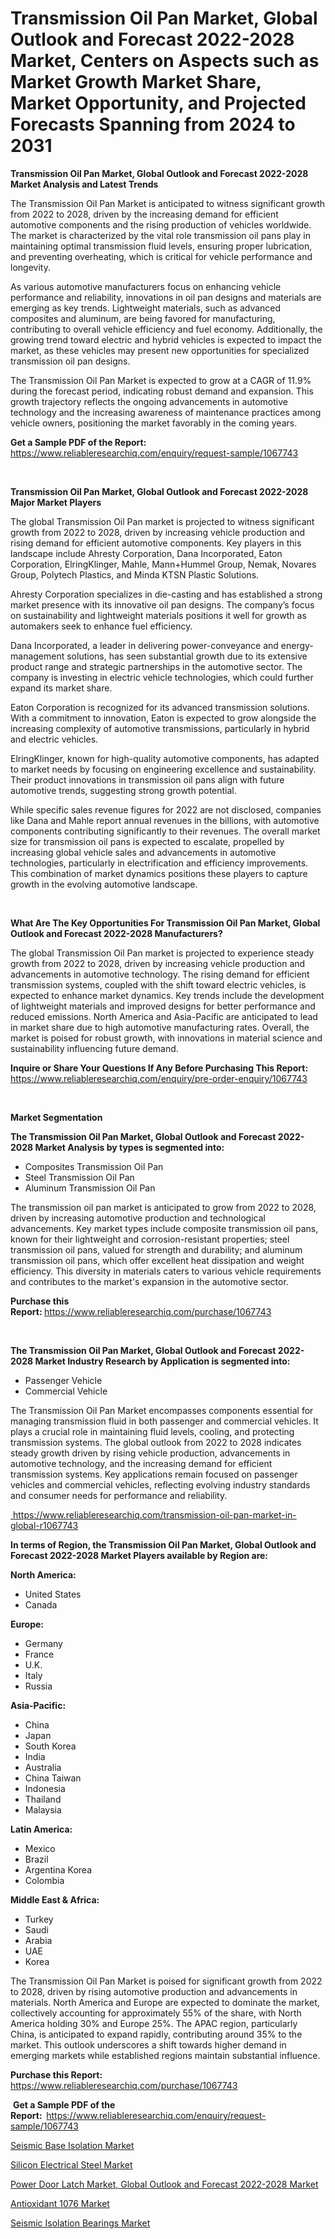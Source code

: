 <p><h1>Transmission Oil Pan Market, Global Outlook and Forecast 2022-2028 Market, Centers on Aspects such as Market Growth Market Share, Market Opportunity, and Projected Forecasts Spanning from 2024 to 2031</h1></p><p><strong>Transmission Oil Pan Market, Global Outlook and Forecast 2022-2028 Market Analysis and Latest Trends</strong></p>
<p><p>The Transmission Oil Pan Market is anticipated to witness significant growth from 2022 to 2028, driven by the increasing demand for efficient automotive components and the rising production of vehicles worldwide. The market is characterized by the vital role transmission oil pans play in maintaining optimal transmission fluid levels, ensuring proper lubrication, and preventing overheating, which is critical for vehicle performance and longevity.</p><p>As various automotive manufacturers focus on enhancing vehicle performance and reliability, innovations in oil pan designs and materials are emerging as key trends. Lightweight materials, such as advanced composites and aluminum, are being favored for manufacturing, contributing to overall vehicle efficiency and fuel economy. Additionally, the growing trend toward electric and hybrid vehicles is expected to impact the market, as these vehicles may present new opportunities for specialized transmission oil pan designs.</p><p>The Transmission Oil Pan Market is expected to grow at a CAGR of 11.9% during the forecast period, indicating robust demand and expansion. This growth trajectory reflects the ongoing advancements in automotive technology and the increasing awareness of maintenance practices among vehicle owners, positioning the market favorably in the coming years.</p></p>
<p><strong>Get a Sample PDF of the Report:&nbsp;</strong> <a href="https://www.reliableresearchiq.com/enquiry/request-sample/1067743">https://www.reliableresearchiq.com/enquiry/request-sample/1067743</a></p>
<p>&nbsp;</p>
<p><strong>Transmission Oil Pan Market, Global Outlook and Forecast 2022-2028 Major Market Players</strong></p>
<p><p>The global Transmission Oil Pan market is projected to witness significant growth from 2022 to 2028, driven by increasing vehicle production and rising demand for efficient automotive components. Key players in this landscape include Ahresty Corporation, Dana Incorporated, Eaton Corporation, ElringKlinger, Mahle, Mann+Hummel Group, Nemak, Novares Group, Polytech Plastics, and Minda KTSN Plastic Solutions.</p><p>Ahresty Corporation specializes in die-casting and has established a strong market presence with its innovative oil pan designs. The company’s focus on sustainability and lightweight materials positions it well for growth as automakers seek to enhance fuel efficiency.</p><p>Dana Incorporated, a leader in delivering power-conveyance and energy-management solutions, has seen substantial growth due to its extensive product range and strategic partnerships in the automotive sector. The company is investing in electric vehicle technologies, which could further expand its market share.</p><p>Eaton Corporation is recognized for its advanced transmission solutions. With a commitment to innovation, Eaton is expected to grow alongside the increasing complexity of automotive transmissions, particularly in hybrid and electric vehicles.</p><p>ElringKlinger, known for high-quality automotive components, has adapted to market needs by focusing on engineering excellence and sustainability. Their product innovations in transmission oil pans align with future automotive trends, suggesting strong growth potential.</p><p>While specific sales revenue figures for 2022 are not disclosed, companies like Dana and Mahle report annual revenues in the billions, with automotive components contributing significantly to their revenues. The overall market size for transmission oil pans is expected to escalate, propelled by increasing global vehicle sales and advancements in automotive technologies, particularly in electrification and efficiency improvements. This combination of market dynamics positions these players to capture growth in the evolving automotive landscape.</p></p>
<p>&nbsp;</p>
<p><strong>What Are The Key Opportunities For Transmission Oil Pan Market, Global Outlook and Forecast 2022-2028 Manufacturers?</strong></p>
<p><p>The global Transmission Oil Pan market is projected to experience steady growth from 2022 to 2028, driven by increasing vehicle production and advancements in automotive technology. The rising demand for efficient transmission systems, coupled with the shift toward electric vehicles, is expected to enhance market dynamics. Key trends include the development of lightweight materials and improved designs for better performance and reduced emissions. North America and Asia-Pacific are anticipated to lead in market share due to high automotive manufacturing rates. Overall, the market is poised for robust growth, with innovations in material science and sustainability influencing future demand.</p></p>
<p><strong>Inquire or Share Your Questions If Any Before Purchasing This Report:</strong> <a href="https://www.reliableresearchiq.com/enquiry/pre-order-enquiry/1067743">https://www.reliableresearchiq.com/enquiry/pre-order-enquiry/1067743</a></p>
<p>&nbsp;</p>
<p><strong>Market Segmentation</strong></p>
<p><strong>The Transmission Oil Pan Market, Global Outlook and Forecast 2022-2028 Market Analysis by types is segmented into:</strong></p>
<p><ul><li>Composites Transmission Oil Pan</li><li>Steel Transmission Oil Pan</li><li>Aluminum Transmission Oil Pan</li></ul></p>
<p><p>The transmission oil pan market is anticipated to grow from 2022 to 2028, driven by increasing automotive production and technological advancements. Key market types include composite transmission oil pans, known for their lightweight and corrosion-resistant properties; steel transmission oil pans, valued for strength and durability; and aluminum transmission oil pans, which offer excellent heat dissipation and weight efficiency. This diversity in materials caters to various vehicle requirements and contributes to the market's expansion in the automotive sector.</p></p>
<p><strong>Purchase this Report:&nbsp;</strong><a href="https://www.reliableresearchiq.com/purchase/1067743">https://www.reliableresearchiq.com/purchase/1067743</a></p>
<p>&nbsp;</p>
<p><strong>The Transmission Oil Pan Market, Global Outlook and Forecast 2022-2028 Market Industry Research by Application is segmented into:</strong></p>
<p><ul><li>Passenger Vehicle</li><li>Commercial Vehicle</li></ul></p>
<p><p>The Transmission Oil Pan Market encompasses components essential for managing transmission fluid in both passenger and commercial vehicles. It plays a crucial role in maintaining fluid levels, cooling, and protecting transmission systems. The global outlook from 2022 to 2028 indicates steady growth driven by rising vehicle production, advancements in automotive technology, and the increasing demand for efficient transmission systems. Key applications remain focused on passenger vehicles and commercial vehicles, reflecting evolving industry standards and consumer needs for performance and reliability.</p></p>
<p><a href="https://www.reliableresearchiq.com/transmission-oil-pan-market-in-global-r1067743">&nbsp;https://www.reliableresearchiq.com/transmission-oil-pan-market-in-global-r1067743</a></p>
<p><strong>In terms of Region, the Transmission Oil Pan Market, Global Outlook and Forecast 2022-2028 Market Players available by Region are:</strong></p>
<p>
    <p> <strong> North America: </strong>
        <ul>
            <li>United States</li>
            <li>Canada</li>
        </ul>
        </p> 
    <p> <strong> Europe: </strong>
        <ul>
            <li>Germany</li>
            <li>France</li>
            <li>U.K.</li>
            <li>Italy</li>
            <li>Russia</li>
        </ul>
        </p> 
    <p> <strong> Asia-Pacific: </strong>
        <ul>
            <li>China</li>
            <li>Japan</li>
            <li>South Korea</li>
            <li>India</li>
            <li>Australia</li>
            <li>China Taiwan</li>
            <li>Indonesia</li>
            <li>Thailand</li>
            <li>Malaysia</li>
        </ul>
        </p> 
    <p> <strong> Latin America: </strong>
        <ul>
            <li>Mexico</li>
            <li>Brazil</li>
            <li>Argentina Korea</li>
            <li>Colombia</li>
        </ul>
        </p> 
    <p> <strong> Middle East & Africa: </strong>
        <ul>
            <li>Turkey</li>
            <li>Saudi</li>
            <li>Arabia</li>
            <li>UAE</li>
            <li>Korea</li>
        </ul>
    </p>
    </p>
<p><p>The Transmission Oil Pan Market is poised for significant growth from 2022 to 2028, driven by rising automotive production and advancements in materials. North America and Europe are expected to dominate the market, collectively accounting for approximately 55% of the share, with North America holding 30% and Europe 25%. The APAC region, particularly China, is anticipated to expand rapidly, contributing around 35% to the market. This outlook underscores a shift towards higher demand in emerging markets while established regions maintain substantial influence.</p></p>
<p><strong>Purchase this Report: </strong><a href="https://www.reliableresearchiq.com/purchase/1067743">https://www.reliableresearchiq.com/purchase/1067743</a></p>
<p>&nbsp;<strong>Get a Sample PDF of the Report:&nbsp;&nbsp;</strong><a href="https://www.reliableresearchiq.com/enquiry/request-sample/1067743">https://www.reliableresearchiq.com/enquiry/request-sample/1067743</a></p>
<p><strong></strong></p>
<p><p><a href="https://medium.com/@audieyost/the-growth-of-the-seismic-base-isolation-market-has-been-significant-driven-by-various-critical-ebd638365813">Seismic Base Isolation Market</a></p><p><a href="https://issuu.com/reportprime-2/docs/silicon-electrical-steel-market-siz_13ca17a478baaa">Silicon Electrical Steel Market</a></p><p><a href="https://github.com/Annahawkins697/Market-Research-Report-List-1/blob/main/power-door-latch-market-global-outlook-and-forecast-2022-2028-market.md">Power Door Latch Market, Global Outlook and Forecast 2022-2028 Market</a></p><p><a href="https://www.linkedin.com/pulse/antioxidant-1076-market-share-size-trends-industry-analysis-evwsf?trackingId=AOInEJo3S0i2mqT6cy9kOQ%3D%3D">Antioxidant 1076 Market</a></p><p><a href="https://medium.com/@audieyost/the-seismic-isolation-bearings-market-has-grown-significantly-as-a-result-of-several-important-4e26da37f9c8">Seismic Isolation Bearings Market</a></p></p>